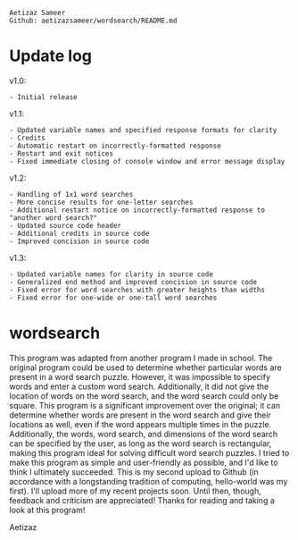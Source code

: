 	Aetizaz Sameer
	Github: aetizazsameer/wordsearch/README.md

# Update log
v1.0:
	
	- Initial release
v1.1: 

	- Updated variable names and specified response formats for clarity
	- Credits
	- Automatic restart on incorrectly-formatted response
	- Restart and exit notices
	- Fixed immediate closing of console window and error message display
v1.2:

	- Handling of 1x1 word searches
	- More concise results for one-letter searches
	- Additional restart notice on incorrectly-formatted response to "another word search?"
	- Updated source code header
	- Additional credits in source code
	- Improved concision in source code
v1.3:

	- Updated variable names for clarity in source code
	- Generalized end method and improved concision in source code
	- Fixed error for word searches with greater heights than widths
	- Fixed error for one-wide or one-tall word searches
	
# wordsearch
This program was adapted from another program I made in school. The original program could be used to determine whether
particular words are present in a word search puzzle. However, it was impossible to specify words and enter a custom
word search. Additionally, it did not give the location of words on the word search, and the word search could only be
square.
This program is a significant improvement over the original; it can determine whether words are present in the word
search and give their locations as well, even if the word appears multiple times in the puzzle. Additionally, the words,
word search, and dimensions of the word search can be specified by the user, as long as the word search is rectangular,
making this program ideal for solving difficult word search puzzles. I tried to make this program as simple and
user-friendly as possible, and I'd like to think I ultimately succeeded.
This is my second upload to Github (in accordance with a longstanding tradition of computing, hello-world was my first).
I'll upload more of my recent projects soon. Until then, though, feedback and criticism are appreciated! Thanks for
reading and taking a look at this program!

Aetizaz
